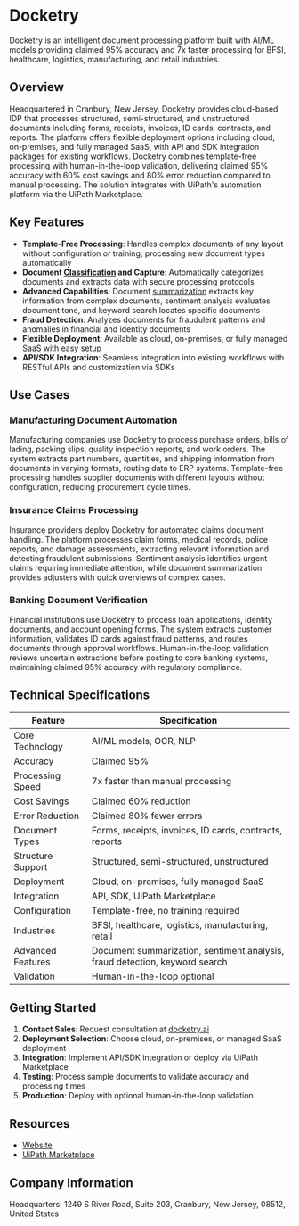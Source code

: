 # Docketry

Docketry is an intelligent document processing platform built with AI/ML models providing claimed 95% accuracy and 7x faster processing for BFSI, healthcare, logistics, manufacturing, and retail industries.

## Overview

Headquartered in Cranbury, New Jersey, Docketry provides cloud-based IDP that processes structured, semi-structured, and unstructured documents including forms, receipts, invoices, ID cards, contracts, and reports. The platform offers flexible deployment options including cloud, on-premises, and fully managed SaaS, with API and SDK integration packages for existing workflows. Docketry combines template-free processing with human-in-the-loop validation, delivering claimed 95% accuracy with 60% cost savings and 80% error reduction compared to manual processing. The solution integrates with UiPath's automation platform via the UiPath Marketplace.

## Key Features

- **Template-Free Processing**: Handles complex documents of any layout without configuration or training, processing new document types automatically
- **Document [Classification](../../capabilities/classification/index.md) and Capture**: Automatically categorizes documents and extracts data with secure processing protocols
- **Advanced Capabilities**: Document [summarization](../../capabilities/summarization/index.md) extracts key information from complex documents, sentiment analysis evaluates document tone, and keyword search locates specific documents
- **Fraud Detection**: Analyzes documents for fraudulent patterns and anomalies in financial and identity documents
- **Flexible Deployment**: Available as cloud, on-premises, or fully managed SaaS with easy setup
- **API/SDK Integration**: Seamless integration into existing workflows with RESTful APIs and customization via SDKs

## Use Cases

### Manufacturing Document Automation
Manufacturing companies use Docketry to process purchase orders, bills of lading, packing slips, quality inspection reports, and work orders. The system extracts part numbers, quantities, and shipping information from documents in varying formats, routing data to ERP systems. Template-free processing handles supplier documents with different layouts without configuration, reducing procurement cycle times.

### Insurance Claims Processing
Insurance providers deploy Docketry for automated claims document handling. The platform processes claim forms, medical records, police reports, and damage assessments, extracting relevant information and detecting fraudulent submissions. Sentiment analysis identifies urgent claims requiring immediate attention, while document summarization provides adjusters with quick overviews of complex cases.

### Banking Document Verification
Financial institutions use Docketry to process loan applications, identity documents, and account opening forms. The system extracts customer information, validates ID cards against fraud patterns, and routes documents through approval workflows. Human-in-the-loop validation reviews uncertain extractions before posting to core banking systems, maintaining claimed 95% accuracy with regulatory compliance.

## Technical Specifications

| Feature | Specification |
|---------|---------------|
| Core Technology | AI/ML models, OCR, NLP |
| Accuracy | Claimed 95% |
| Processing Speed | 7x faster than manual processing |
| Cost Savings | Claimed 60% reduction |
| Error Reduction | Claimed 80% fewer errors |
| Document Types | Forms, receipts, invoices, ID cards, contracts, reports |
| Structure Support | Structured, semi-structured, unstructured |
| Deployment | Cloud, on-premises, fully managed SaaS |
| Integration | API, SDK, UiPath Marketplace |
| Configuration | Template-free, no training required |
| Industries | BFSI, healthcare, logistics, manufacturing, retail |
| Advanced Features | Document summarization, sentiment analysis, fraud detection, keyword search |
| Validation | Human-in-the-loop optional |

## Getting Started

1. **Contact Sales**: Request consultation at [docketry.ai](https://docketry.ai/)
2. **Deployment Selection**: Choose cloud, on-premises, or managed SaaS deployment
3. **Integration**: Implement API/SDK integration or deploy via UiPath Marketplace
4. **Testing**: Process sample documents to validate accuracy and processing times
5. **Production**: Deploy with optional human-in-the-loop validation

## Resources

- [Website](https://docketry.ai)
- [UiPath Marketplace](https://marketplace.uipath.com/listings/docketry-advanced-intelligent-document-processing)

## Company Information

Headquarters: 1249 S River Road, Suite 203, Cranbury, New Jersey, 08512, United States 